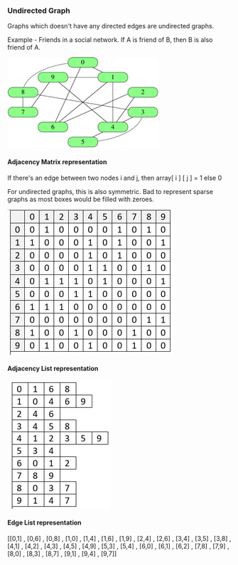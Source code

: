 ### Undirected Graph

Graphs which doesn't have any directed edges are undirected graphs. 

Example - Friends in a social network. If A is friend of B, then B is also friend of A.

![Undirected Graph](images/undirected_graph1.png "Undirected Graph")



#### Adjacency Matrix representation

If there's an edge between two nodes i and j, then array[ i ] [ j ] = 1 else 0

For undirected graphs, this is also symmetric. Bad to represent sparse graphs as most boxes would be filled with zeroes.

![Undirected Graph Adjacency Matrix](images/undirected_graph1_adjacency_matrix.jpg?raw=true "Undirected Graph Adjacency Matrix")

#### Adjacency List representation

![Undirected Graph Adjacency List](images/undirected_graph1_adjacency_list.jpg?raw=true "Undirected Graph Adjacency List")

#### Edge List representation

[[0,1] , [0,6] , [0,8] , [1,0] , [1,4] , [1,6] , [1,9] , [2,4] , [2,6] , [3,4] , [3,5] , [3,8] , [4,1] , [4,2] , [4,3] , [4,5] , [4,9] , [5,3] , [5,4] , [6,0] , [6,1] , [6,2] , [7,8] , [7,9] , [8,0] , [8,3] , [8,7] , [9,1] , [9,4] , [9,7]]


